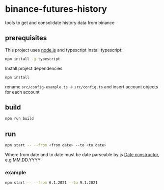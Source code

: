 # binance-futures-history

tools to get and consolidate history data from binance

## prerequisites

This project uses [node.js](https://nodejs.org/) and typescript
Install typescript:

```sh
npm install -g typescript
```

Install project dependencies

```sh
npm install
```

rename `src/config-example.ts` -> `src/config.ts` and insert account objects for each account

## build

```sh
npm run build
```

## run

```sh
npm start -- --from <from date> --to <to date>
```

Where from date and to date must be date parseable by js [Date constructor](https://developer.mozilla.org/en-US/docs/Web/JavaScript/Reference/Global_Objects/Date/Date), e.g MM.DD.YYYY

### example

```sh
npm start -- --from 6.1.2021 --to 9.1.2021
```
